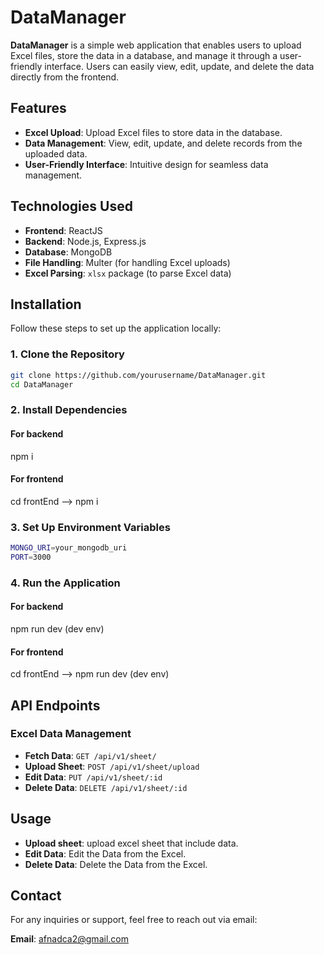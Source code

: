 # DataManager

**DataManager** is a simple web application that enables users to upload Excel files, store the data in a database, and manage it through a user-friendly interface. Users can easily view, edit, update, and delete the data directly from the frontend.

## Features

- **Excel Upload**: Upload Excel files to store data in the database.
- **Data Management**: View, edit, update, and delete records from the uploaded data.
- **User-Friendly Interface**: Intuitive design for seamless data management.

## Technologies Used

- **Frontend**: ReactJS
- **Backend**: Node.js, Express.js
- **Database**: MongoDB
- **File Handling**: Multer (for handling Excel uploads)
- **Excel Parsing**: `xlsx` package (to parse Excel data)

## Installation

Follow these steps to set up the application locally:

### 1. Clone the Repository

```bash
git clone https://github.com/yourusername/DataManager.git
cd DataManager
``` 

### 2. Install Dependencies

#### For backend
npm i

#### For frontend
cd frontEnd --> npm i


### 3. Set Up Environment Variables

```bash
MONGO_URI=your_mongodb_uri
PORT=3000

```

### 4. Run the Application


#### For backend
npm run dev (dev env)

#### For frontend
cd frontEnd --> npm run dev (dev env)

## API Endpoints

### Excel Data Management

- **Fetch Data**: `GET /api/v1/sheet/`
- **Upload Sheet**: `POST /api/v1/sheet/upload`
- **Edit Data**: `PUT /api/v1/sheet/:id`
- **Delete Data**: `DELETE /api/v1/sheet/:id`
  
## Usage
- **Upload sheet**: upload excel sheet that include data.
- **Edit Data**: Edit the Data from the Excel.
- **Delete Data**: Delete the Data from the Excel.

## Contact

For any inquiries or support, feel free to reach out via email:

**Email**: [afnadca2@gmail.com](mailto:afnadca2@gmail.com)
